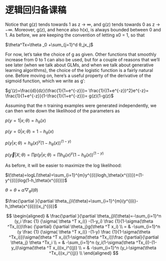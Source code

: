 # 逻辑回归备课稿

Notice that g(z) tends towards 1 as z → ∞, and g(z) tends towards 0 as
z → −∞. Moreover, g(z), and hence also h(x), is always bounded between
0 and 1. As before, we are keeping the convention of letting x0 = 1, so that

$\theta^Tx=\theta _0 +\sum_{j=1}^d θ_jx_j$

For now, let’s take the choice of g as given. Other functions that smoothly
increase from 0 to 1 can also be used, but for a couple of reasons that we’ll see
later (when we talk about GLMs, and when we talk about generative learning
algorithms), the choice of the logistic function is a fairly natural one. Before
moving on, here’s a useful property of the derivative of the sigmoid function,
which we write as g′:

$g'(z)=\frac{d}{dz}(\frac{1}{1+e^{-z}})= \frac{1}{(1+e^{-z})^2}e^{-z}= \frac{1}{1+e^{-z}}(1-\frac{1}{1+e^{-z}})= g(z)(1-g(z)$

Assuming that the n training examples were generated independently, we
can then write down the likelihood of the parameters as


$p(y=1|x;\theta)=h_\theta(x)$

$p(y=0|x;\theta)=1-h_\theta(x)$

$p(y|x;\theta)=h_\theta(x)^y(1-h_\theta(x))^{(1-y)}$


$p(\vec y|X;\theta )=\prod p(y|x;\theta)=\prod h_\theta(x)^y(1-h_\theta(x))^{(1-y)}$

As before, it will be easier to maximize the log likelihood:

$l(\theta)=logL(\theta)=\sum_{i=1}^{m}y^{(i)}logh_\theta(x^{(i)})+(1-y^{(i)})log(1-h_\theta(x^{(i)}))$

$\theta=\theta+\alpha\bigtriangledown _\theta l(\theta)$

$\frac{\partial }{\partial \theta_j}l(\theta)=\sum_{i=1}^{m}(y^{(i)}-h_\theta(x^{(i)}))x_j^{(i)}$

$$
\begin{aligned}
& \frac{\partial }{\partial \theta_j}l(\theta)=-\sum_{i=1}^n (y_i \frac {1} {\sigma( \theta ^T x_i)} -(1-y_i) \frac {1}{1-\sigma(\theta ^Tx_i)})\frac {\partial} {\partial \theta_j}g(\theta ^T x_i) \\
= & -\sum_{i=1}^n (y \frac {1} {\sigma( \theta ^T x_i)} -(1-y) \frac {1}{1-\sigma(\theta ^Tx_i)})\sigma(\theta ^T x_i)(1-\sigma(\theta ^Tx_i))\frac {\partial}{\partial \theta_j} \theta ^Tx_i \\
= & -\sum_{i=1}^n (y_i(1-\sigma(\theta ^Tx_i))-(1-y_i)\sigma(\theta ^T x_i))x_i^{(j)} \\
= & -\sum_{i=1}^n (y_i-\sigma(\theta ^Tx_i))x_i^{(j)} \\
\end{aligned}
$$
